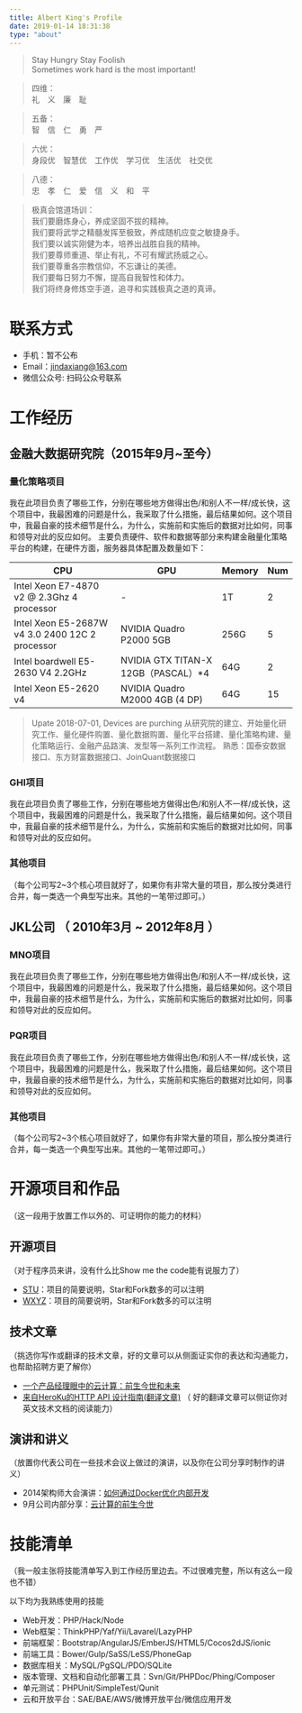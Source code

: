 ```yaml
---
title: Albert King's Profile
date: 2019-01-14 18:31:38
type: "about"
---
```

> Stay Hungry Stay Foolish <br>
Sometimes work hard is the most important!

> 四维：<br>
礼　义　廉　耻

> 五备：<br>
智　信　仁　勇　严

> 六优：<br>
身段优　智慧优　工作优　学习优　生活优　社交优

> 八德：<br>
忠　孝　仁　爱　信　义　和　平

> 极真会馆道场训：<br>
我们要磨炼身心，养成坚固不拔的精神。<br>
我们要将武学之精髓发挥至极致，养成随机应变之敏捷身手。<br>
我们要以诚实刚健为本，培养出战胜自我的精神。<br>
我们要尊师重道、举止有礼，不可有耀武扬威之心。<br>
我们要尊重各宗教信仰，不忘谦让的美德。<br>
我们要每日努力不懈，提高自我智性和体力。<br>
我们将终身修炼空手道，追寻和实践极真之道的真谛。<br>



# 联系方式

- 手机：暂不公布
- Email：jindaxiang@163.com
- 微信公众号: 扫码公众号联系


# 工作经历

## 金融大数据研究院（2015年9月~至今）

### 量化策略项目 
我在此项目负责了哪些工作，分别在哪些地方做得出色/和别人不一样/成长快，这个项目中，我最困难的问题是什么，我采取了什么措施，最后结果如何。这个项目中，我最自豪的技术细节是什么，为什么，实施前和实施后的数据对比如何，同事和领导对此的反应如何。
主要负责硬件、软件和数据等部分来构建金融量化策略平台的构建，在硬件方面，服务器具体配置及数量如下：

CPU | GPU | Memory | Num
--- | --- | --- | ---
Intel Xeon E7-4870 v2 @ 2.3Ghz 4 processor |-| 1T | 2 
Intel Xeon E5-2687W v4 3.0 2400 12C 2 processor |NVIDIA Quadro P2000 5GB | 256G | 5 
Intel boardwell E5-2630 V4 2.2GHz  |NVIDIA GTX TITAN-X 12GB（PASCAL）*4| 64G | 2 
Intel Xeon E5-2620 v4|NVIDIA Quadro M2000 4GB (4 DP)|64G| 15 
> Upate 2018-07-01, Devices are purching
从研究院的建立、开始量化研究工作、量化硬件购置、量化数据购置、量化平台搭建、量化策略构建、量化策略运行、金融产品路演、发型等一系列工作流程。
熟悉：国泰安数据接口、东方财富数据接口、JoinQuant数据接口


### GHI项目 
我在此项目负责了哪些工作，分别在哪些地方做得出色/和别人不一样/成长快，这个项目中，我最困难的问题是什么，我采取了什么措施，最后结果如何。这个项目中，我最自豪的技术细节是什么，为什么，实施前和实施后的数据对比如何，同事和领导对此的反应如何。


### 其他项目

（每个公司写2~3个核心项目就好了，如果你有非常大量的项目，那么按分类进行合并，每一类选一个典型写出来。其他的一笔带过即可。）

  
## JKL公司 （ 2010年3月 ~ 2012年8月 ）

### MNO项目 
我在此项目负责了哪些工作，分别在哪些地方做得出色/和别人不一样/成长快，这个项目中，我最困难的问题是什么，我采取了什么措施，最后结果如何。这个项目中，我最自豪的技术细节是什么，为什么，实施前和实施后的数据对比如何，同事和领导对此的反应如何。


### PQR项目 
我在此项目负责了哪些工作，分别在哪些地方做得出色/和别人不一样/成长快，这个项目中，我最困难的问题是什么，我采取了什么措施，最后结果如何。这个项目中，我最自豪的技术细节是什么，为什么，实施前和实施后的数据对比如何，同事和领导对此的反应如何。


### 其他项目

（每个公司写2~3个核心项目就好了，如果你有非常大量的项目，那么按分类进行合并，每一类选一个典型写出来。其他的一笔带过即可。）
  
  
# 开源项目和作品
（这一段用于放置工作以外的、可证明你的能力的材料）

## 开源项目
（对于程序员来讲，没有什么比Show me the code能有说服力了）

  - [STU](http://github.com/yourname/projectname)：项目的简要说明，Star和Fork数多的可以注明
  - [WXYZ](http://github.com/yourname/projectname)：项目的简要说明，Star和Fork数多的可以注明

## 技术文章
（挑选你写作或翻译的技术文章，好的文章可以从侧面证实你的表达和沟通能力，也帮助招聘方更了解你）

- [一个产品经理眼中的云计算：前生今世和未来](http://get.jobdeer.com/706.get)
- [来自HeroKu的HTTP API 设计指南(翻译文章)](http://get.jobdeer.com/343.get) （ 好的翻译文章可以侧证你对英文技术文档的阅读能力）

## 演讲和讲义
（放置你代表公司在一些技术会议上做过的演讲，以及你在公司分享时制作的讲义）

  - 2014架构师大会演讲：[如何通过Docker优化内部开发](http://ftqq.com)
  - 9月公司内部分享：[云计算的前生今世](http://ftqq.com)
    
    
# 技能清单
（我一般主张将技能清单写入到工作经历里边去。不过很难完整，所以有这么一段也不错）

以下均为我熟练使用的技能

- Web开发：PHP/Hack/Node
- Web框架：ThinkPHP/Yaf/Yii/Lavarel/LazyPHP
- 前端框架：Bootstrap/AngularJS/EmberJS/HTML5/Cocos2dJS/ionic
- 前端工具：Bower/Gulp/SaSS/LeSS/PhoneGap
- 数据库相关：MySQL/PgSQL/PDO/SQLite
- 版本管理、文档和自动化部署工具：Svn/Git/PHPDoc/Phing/Composer
- 单元测试：PHPUnit/SimpleTest/Qunit
- 云和开放平台：SAE/BAE/AWS/微博开放平台/微信应用开发
      

